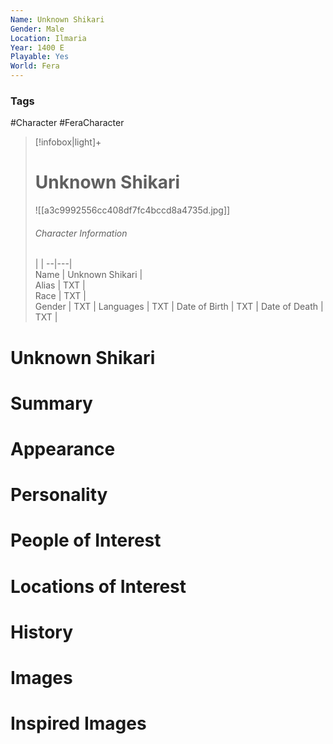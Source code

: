 ```yaml
---
Name: Unknown Shikari
Gender: Male
Location: Ilmaria
Year: 1400 E
Playable: Yes
World: Fera
---
```


### Tags
#Character #FeraCharacter 

> [!infobox|light]+  
> # Unknown Shikari  
> ![[a3c9992556cc408df7fc4bccd8a4735d.jpg]]
> ###### Character Information
>  |   |
> --|---|  
> Name | Unknown Shikari |  
> Alias | TXT |  
> Race | TXT |  
> Gender | TXT |
> Languages | TXT |
> Date of Birth | TXT |
> Date of Death | TXT |

# Unknown Shikari

# Summary

# Appearance

# Personality

# People of Interest

# Locations of Interest

# History

# Images

# Inspired Images
